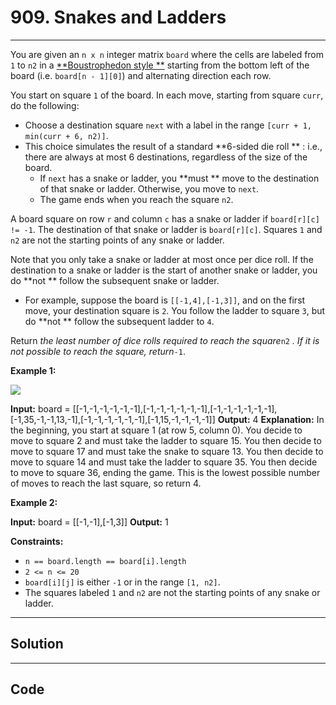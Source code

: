 # 909. Snakes and Ladders

---

You are given an `n x n` integer matrix `board` where the cells are labeled from `1` to `n2` in a [**Boustrophedon style **](https://en.wikipedia.org/wiki/Boustrophedon) starting from the bottom left of the board (i.e. `board[n - 1][0]`) and alternating direction each row.

You start on square `1` of the board. In each move, starting from square `curr`, do the following:

  * Choose a destination square `next` with a label in the range `[curr + 1, min(curr + 6, n2)]`. 
* This choice simulates the result of a standard **6-sided die roll ** : i.e., there are always at most 6 destinations, regardless of the size of the board.
  * If `next` has a snake or ladder, you **must ** move to the destination of that snake or ladder. Otherwise, you move to `next`.
  * The game ends when you reach the square `n2`.



A board square on row `r` and column `c` has a snake or ladder if `board[r][c] != -1`. The destination of that snake or ladder is `board[r][c]`. Squares `1` and `n2` are not the starting points of any snake or ladder.

Note that you only take a snake or ladder at most once per dice roll. If the destination to a snake or ladder is the start of another snake or ladder, you do **not ** follow the subsequent snake or ladder.

  * For example, suppose the board is `[[-1,4],[-1,3]]`, and on the first move, your destination square is `2`. You follow the ladder to square `3`, but do **not ** follow the subsequent ladder to `4`.



Return _the least number of dice rolls required to reach the square_`n2` _. If it is not possible to reach the square, return_`-1`.

 

**Example 1:**

![](https://assets.leetcode.com/uploads/2018/09/23/snakes.png)


**Input:** board = [[-1,-1,-1,-1,-1,-1],[-1,-1,-1,-1,-1,-1],[-1,-1,-1,-1,-1,-1],[-1,35,-1,-1,13,-1],[-1,-1,-1,-1,-1,-1],[-1,15,-1,-1,-1,-1]]
**Output:** 4
**Explanation:** 
In the beginning, you start at square 1 (at row 5, column 0).
You decide to move to square 2 and must take the ladder to square 15.
You then decide to move to square 17 and must take the snake to square 13.
You then decide to move to square 14 and must take the ladder to square 35.
You then decide to move to square 36, ending the game.
This is the lowest possible number of moves to reach the last square, so return 4.


**Example 2:**


**Input:** board = [[-1,-1],[-1,3]]
**Output:** 1


 

**Constraints:**

  * `n == board.length == board[i].length`
  * `2 <= n <= 20`
  * `board[i][j]` is either `-1` or in the range `[1, n2]`.
  * The squares labeled `1` and `n2` are not the starting points of any snake or ladder.

---

## Solution



---

## Code
```python


```